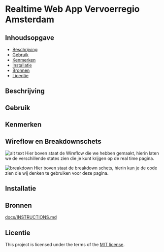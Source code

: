 # Realtime Web App Vervoerregio Amsterdam
<!-- Geef je project een titel en schrijf in één zin wat het is -->

## Inhoudsopgave

  * [Beschrijving](#beschrijving)
  * [Gebruik](#gebruik)
  * [Kenmerken](#kenmerken)
  * [Installatie](#installatie)
  * [Bronnen](#bronnen)
  * [Licentie](#licentie)

## Beschrijving
<!-- Bij Beschrijving staat kort beschreven wat voor project het is en wat je hebt gemaakt -->
<!-- Voeg een mooie poster visual toe 📸 -->
<!-- Voeg een link toe naar Github Pages 🌐-->

## Gebruik
<!-- Bij Gebruik staat de user story, hoe het werkt en wat je er mee kan. -->

## Kenmerken
<!-- Bij Kenmerken staat welke technieken zijn gebruikt en hoe. Wat is de HTML structuur? Wat zijn de belangrijkste dingen in CSS? Wat is er met JS gedaan en hoe? Misschien heb je iets met NodeJS gedaan, of heb je een framwork of library gebruikt? -->

## Wireflow en Breakdownschets

![alt text](https://media.discordapp.net/attachments/1082263300424876104/1108320436137250826/20230517_110856.jpg?width=1177&height=585)
Hier boven staat de Wireflow die we hebben gemaakt, hierin laten we de verschillende states zien die je kunt krijgen op de real time pagina.


![breakdown](https://github.com/RickVellingaa/connecting-people-realtime-web-app/assets/112857487/378762ae-cf76-4b0a-a09c-0b9a8bce72f1)
Hier boven staat de breakdown schets, hierin kun je de code zien die wij denken te gebruiken voor deze pagina.

## Installatie
<!-- Bij Instalatie staat hoe een andere developer aan jouw repo kan werken -->

## Bronnen
[docs/INSTRUCTIONS.md](docs/INSTRUCTIONS.md)

## Licentie

This project is licensed under the terms of the [MIT license](./LICENSE).

